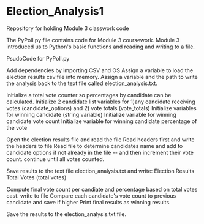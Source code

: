 # Election_Analysis1
Repository for holding Module 3 classwork code

The PyPoll.py file contains code for Module 3 coursework. Module 3 introduced us to Python's basic functions and reading and writing to a file. 

PsudoCode for PyPoll.py

Add dependencies by importing CSV and OS
Assign a variable to load the election results csv file into memory. 
Assign a variable and the path to write the analysis back to the text file called election_analysis.txt.

Initialize a total vote counter so percentages by candidate can be calculated. 
Initialize 2 candidate list variables for 1)any candidate receiving votes (candidate_options) and 2) vote totals (vote_totals)
Initialize variables for winning candidate (string variable)
Initialize variable for winning candidate vote count
Initialize variable for winning candidate percentage of the vote

Open the election results file and read the file
Read headers first and write the headers to file
Read file to determine candidates name and add to candidate options if not already in the file -- and then increment their vote count. 
continue until all votes counted. 

Save results to the text file election_analysis.txt and write:
  Election Results
  Total Votes (total votes)
  
Compute final vote count per candiate and percentage based on total votes cast. 
write to file
Compare each candidate's vote count to previous candidate and save if higher
Print final results as winning results. 

Save the results to the election_analysis.txt file. 


  
